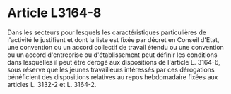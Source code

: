 # Article L3164-8

Dans les secteurs pour lesquels les caractéristiques particulières de l'activité le justifient et dont la liste est fixée par décret en Conseil d'Etat, une convention ou un accord collectif de travail étendu ou une convention ou un accord d'entreprise ou d'établissement peut définir les conditions dans lesquelles il peut être dérogé aux dispositions de l'article L. 3164-6, sous réserve que les jeunes travailleurs intéressés par ces dérogations bénéficient des dispositions relatives au repos hebdomadaire fixées aux articles L. 3132-2 et L. 3164-2.